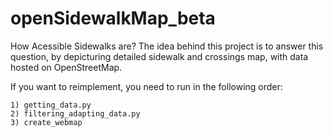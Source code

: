 # openSidewalkMap_beta
How Acessible Sidewalks are? The idea behind this project is to answer this question, by depicturing detailed sidewalk and crossings map, with data hosted on OpenStreetMap.


If you want to reimplement, you need to run in the following order:

    1) getting_data.py
    2) filtering_adapting_data.py
    3) create_webmap